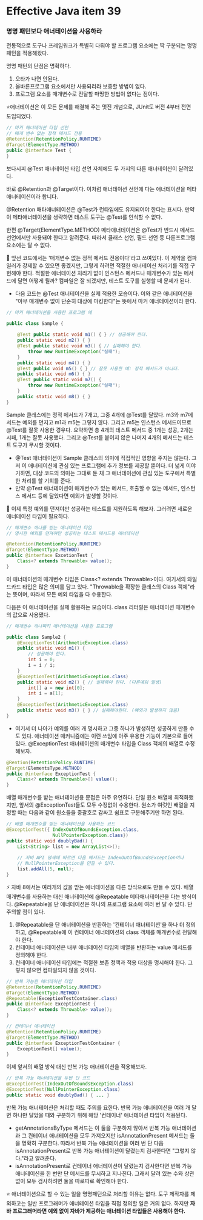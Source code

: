# Effective Java item 39



### 명명 패턴보다 애너테이션을 사용하라



전통적으로 도구나 프레임워크가 특별히 다뤄야 할 프로그램 요소에는 딱 구분되는 명명 패턴을 적용해왔다.

명명 패턴의 단점은 명확하다.

1. 오타가 나면 안된다.
2. 올바른프로그램 요소에서만 사용되리라 보증할 방법이 없다.
3. 프로그램 요소를 매개변수로 전달할 마땅한 방법이 없다는 점이다.



⭐애너테이션은 이 모든 문제를 해결해 주는 멋진 개념으로, JUnit도 버전 4부터 전면 도입되었다.

```java
// 마커 애너테이션 타입 선언
// 매개 변수 없는 정적 메서드 전용
@Retention(RetentionPolicy.RUNTIME)
@Target(ElementType.METHOD)
public @interface Test {    
}
```

보다시피 @Test 애너테이션 타입 선언 자체에도 두 가지의 다른 애너테이션이 달려있다.

바로 @Retention과 @Target이다. 이처럼 애너테이션 선언에 다는 애너테이션을 메타애너테이션이라 합니다.

@Retention 매타애너테이션은 @Test가 런타임에도 유지되어야 한다는 표시다. 만약 이 메타애너테이션을 생략하면 테스트 도구는 @Test를 인식할 수 없다.

한편 @Target(ElementType.METHOD) 메타애너테이션은 @Test가 반드시 메서드 선언에서만 사용돼야 한다고 알려준다. 따라서 클래스 선언, 필드 선언 등 다른프로그램 요소에는 달 수 없다.

:notebook:  앞선 코드에서는 '매개변수 없는 정적 메서드 전용이다'라고 쓰여있다. 이 제약을 컴파일러가 강제할 수 있으면 좋겠지만, 그렇게 하려면 적절한 애너테이션 처리기를 직접 구현해야 한다. 적절한 애너테이션 처리기 없이 인스턴스 메서드나 매개변수가 있는 메서드에 달면 어떻게 될까? 컴파일은 잘 되겠지만, 테스트 도구를 실행할 때 문제가 된다.



- 다음 코드는 @Test 애너테이션을 실제 적용한 모습이다. 이와 같은 애너테이션을 "아무 매개변수 없이 단순히 대상에 마킹한다"는 뜻에서 마커 애너테이션이라 한다.

```java
// 마커 애너테이션을 사용한 프로그램 예

public class Sample {
    
    @Test public static void m1() { } // 성공해야 한다.
    public static void m2() { }
    @Test public static void m3() { // 실패해야 한다.
        throw new RuntimeException("실패");
    }
    public static void m4() { }
    @Test public void m5() { } // 잘못 사용한 예: 정적 메서드가 아니다.
    public static void m6() { }
    @Test public static void m7() {
        throw new RuntimeException("실패");
    }
    public static void m8() { }
}
```

Sample 클래스에는 정적 메서드가 7개고, 그중 4개에 @Test를 달았다. m3와 m7메서드는 예외를 던지고 m1과 m5는 그렇지 않다. 그리고 m5는 인스턴스 메서드이므로 @Test를 잘못 사용한 경우다. 요약하면 총 4개의 테스트 메서드 중 1개는 성공, 2개는 시패, 1개는 잘못 사용했다. 그리고 @Test를 붙이지 않은 나머지 4개의 메서드는 테스트 도구가 무시할 것이다.



- @Test 애너테이션이 Sample 클래스의 의미에 직접적인 영향을 주지는 않는다. 그저 이 애너테이션에 관심 있는 프로그램에 추가 정보를 제공할 뿐이다. 더 넓게 이야기하면, 대상 코드의 의미는 그대로 둔 채 그 애너테이션에 관심 있는 도구에서 특별한 처리를 할 기회를 준다.
- 만약 @Test 애너테이션이 매개변수가 있는 메서드, 호출할 수 없는 메서드, 인스턴스 메서드 등에 달았다면 예외가 발생할 것이다.



:notebook_with_decorative_cover: 이제 특정 예외를 던져야만 성공하는 테스트를 지원하도록 해보자. 그러려면 새로운 애너테이션 타입이 필요하다.

```java
// 매개변수 하나를 받는 애너테이션 타입
// 명시한 예외를 던져야만 성공하는 테스트 메서드용 애너테이션

@Retention(RetentionPolicy.RUNTIME)
@Target(ElementType.METHOD)
public @interface ExcetionTest {
    Class<? extends Throwable> value();
}
```

이 애너테이션의 매개변수 타입은 Class<? extends Throwable>이다. 여기서의 와일드카드 타입은 많은 의미를 담고 있다. "Throwable을 확장한 클래스의 Class 객체"라는 뜻이며, 따라서 모든 예외 타입을 다 수용한다.

다음은 이 애너테이션을 실제 활용하는 모습이다. class 리터럴은 애너테이션 매개변수의 값으로 사용됐다.

```java
// 매개변수 하나짜리 애너테이션을 사용한 프로그램

public class Sample2 {
    @ExceptionTest(ArithmeticException.class)
    public static void m1() {
        // 성공해야 한다.
        int i = 0;
        i = i / i;
    }
    @ExceptionTest(ArithmeticException.class)
    public static void m2() { // 실패해야 한다. (다른예외 발생)
    	int[] a = new int[0];
        int i = a[1];
    }
    @ExceptionTest(ArithmeticException.class)
    public static void m3() { } // 실패해야한다. (예외가 발생하지 않음)
}
```



- 여기서 더 나아가 예외를 여러 개 명시하고 그중 하나가 발생하면 성공하게 만들 수도 있다. 애너테이션 매커니즘에는 이런 쓰임에 아주 유용한 기능이 기본으로 들어 있다. @ExceptionTest 애너테이션의 매개변수 타입을 Class 객체의 배열로 수정해보자.

```java
@Rention(RetentionPolicy.RUNTIME)
@Target(ElementsType.METHOD)
public @interface ExceptionTest {
    Class<? extends Throwable>[] value();
}
```

배열 매개변수를 받는 애너테이션용 문접은 아주 유연하다. 단일 원소 배열에 최적화했지만, 앞서의 @ExceptionTest들도 모두 수정없이 수용한다. 원소가 여럿인 배열을 지정할 때는 다음과 같이 원소들을 중괄호로 감싸고 쉼표로 구분해주기만 하면 된다.

```java
// 배열 매개변수를 받는 애너테이션을 사용하는 코드
@ExceptionTest({ IndexOutOfBoundsException.class,
               	 NullPointerException.class})
public static void doublyBad() {
    List<String> list = new ArrayList<>();
    
    // 자바 API 명세에 따르면 다음 메서드는 IndexOutOfBoundsException이나
    // NullPointerException을 던질 수 있다.
    list.addAll(5, null);
}
```



⚡ 자바 8에서는 여러개의 값을 받는 애너테이션을 다른 방식으로도 만들 수 있다. 배열 매개변수를 사용하는 대신 애너테이션에 @Repeatable 메타애너테이션을 다는 방식이다. @Repeatable을 단 애너테이션은 하나의 프로그램 요소에 여러 번 달 수 있다. 단 주의할 점이 있다.

1. @Repeatable을 단 애너테이션을 반환하는 '컨테이너 애너테이션'을 하나 더 정의하고, @Repeatable에 이 컨테이너 애너테이션의 class 객체를 매개변수로 전달해야 한다.
2. 컨테이너 애너테이션은 내부 애너테이션 타입의 배열을 반환하는 value 메서드를 정의해야 한다.
3. 컨테이너 애너테이션 타입에는 적절한 보존 정책과 적용 대상을 명시해야 한다. 그렇지 않으면 컴파일되지 않을 것이다.



```java
// 반복 가능한 애너테이션 타입
@Retention(RetentionPolicy.RUNTIME)
@Target(ElementType.METHOD)
@Repeatable(ExceptionTestContainer.class)
public @interface ExceptionTest {
    Class<? extends Throwable> value();
}

// 컨테이너 애너테이션
@Retention(RetentionPolicy.RUNTIME)
@Target(ElementType.METHOD)
public @interface ExceptionTestContainer {
    ExceptionTest[] value();
}
```

이제 앞서의 배열 방식 대신 반복 가능 애너테이션을 적용해보자.

```java
// 반복 가능 애너테이션을 두번 단 코드
@ExceptionTest(IndexOutOfBoundsException.class)
@ExceptionTest(NullPointerException.class)
public static void doublyBad() { ... }
```

반복 가능 애너테이션은 처리할 때도 주의를 요한다. 반복 가능 애너테이션을 여러 개 달면 하나만 달았을 때와 구분하기 위해 해당 '컨테이너' 애너테이션 타입이 적용된다.

- getAnnotationsByType 메서드는 이 둘을 구분하지 않아서 반복 가능 애너테이션과 그 컨테이너 애너테이션을 모두 가져오지만 isAnnotationPresent 메서드는 둘을 명확히 구분한다. 따라서 반복 가능 애너테이션을 여러 번 단 다음 isAnnotationPresent로 반복 가능 애너테이션이 달렸는지 검사한다면 "그렇지 않다."라고 알려준다.
- isAnnotationPresent로 컨테이너 애너테이션이 달렸는지 검사한다면 반복 가능 애너테이션을 한 번만 단 메서드를 무시하고 지나친다. 그래서 달려 있는 수와 상관없이 모두 검사하려면 둘을 따로따로 확인해야 한다.



⭐ 애너테이션으로 할 수 있는 일을 명명패턴으로 처리할 이유는 없다. 도구 제작자를 제외하고는 일반 프로그래머가 애너테이션 타입을 직접 정의할 일은 거의 없다. 하지만 **자바 프로그래머라면 예외 없이 자바가 제공하는 애너테이션 타입들은 사용해야 한다.**

